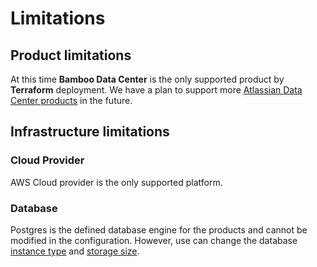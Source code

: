 # Limitations 

## Product limitations
At this time **Bamboo Data Center** is the only supported product by **Terraform** deployment. 
We have a plan to support more [Atlassian Data Center products](https://atlassian.github.io/data-center-helm-charts/) in the future. 

## Infrastructure limitations

### Cloud Provider
AWS Cloud provider is the only supported platform. 

### Database 
Postgres is the defined database engine for the products and cannot be modified in the configuration. 
However, use can change the database [instance type](../userguide/CONFIGURATION.md#database-instance-class) and [storage size](../userguide/CONFIGURATION.md#database-allocated-storage). 